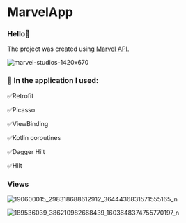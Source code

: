 # MarvelApp

### Hello👋
The project was created using [Marvel API](https://developer.marvel.com/). 

![marvel-studios-1420x670](https://user-images.githubusercontent.com/75734211/119407049-f5a8a380-bce3-11eb-9400-dada8041d744.jpg)


### :hammer: In the application I used:

:white_check_mark:Retrofit

:white_check_mark:Picasso

:white_check_mark:ViewBinding

:white_check_mark:Kotlin coroutines

:white_check_mark:Dagger Hilt

:white_check_mark:Hilt


### Views

![190600015_298318688612912_3644436831571555165_n](https://user-images.githubusercontent.com/75754448/119680426-77621380-be41-11eb-844a-2fccf071cdb1.jpg)








![189536039_386210982668439_1603648374755770197_n](https://user-images.githubusercontent.com/75754448/119681037-01aa7780-be42-11eb-868c-13d973b0779a.jpg)



